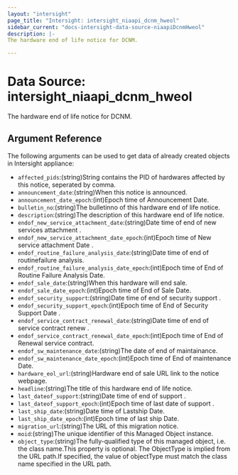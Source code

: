 ```yaml
---
layout: "intersight"
page_title: "Intersight: intersight_niaapi_dcnm_hweol"
sidebar_current: "docs-intersight-data-source-niaapiDcnmHweol"
description: |-
The hardware end of life notice for DCNM.

---
```


# Data Source: intersight_niaapi_dcnm_hweol
The hardware end of life notice for DCNM.

## Argument Reference
The following arguments can be used to get data of already created objects in Intersight appliance:
* `affected_pids`:(string)String contains the PID of hardwares affected by this notice, seperated by comma.
* `announcement_date`:(string)When this notice is announced.
* `announcement_date_epoch`:(int)Epoch time of Announcement Date.
* `bulletin_no`:(string)The bulletinno of this hardware end of life notice.
* `description`:(string)The description of this hardware end of life notice.
* `endof_new_service_attachment_date`:(string)Date time of end of new services attachment  .
* `endof_new_service_attachment_date_epoch`:(int)Epoch time of New service attachment Date .
* `endof_routine_failure_analysis_date`:(string)Date time of end of routinefailure analysis.
* `endof_routine_failure_analysis_date_epoch`:(int)Epoch time of End of Routine Failure Analysis Date.
* `endof_sale_date`:(string)When this hardware will end sale.
* `endof_sale_date_epoch`:(int)Epoch time of End of Sale Date.
* `endof_security_support`:(string)Date time of end of security support .
* `endof_security_support_epoch`:(int)Epoch time of End of Security Support Date .
* `endof_service_contract_renewal_date`:(string)Date time of end of service contract renew .
* `endof_service_contract_renewal_date_epoch`:(int)Epoch time of End of Renewal service contract.
* `endof_sw_maintenance_date`:(string)The date of end of maintainance.
* `endof_sw_maintenance_date_epoch`:(int)Epoch time of End of maintenance Date.
* `hardware_eol_url`:(string)Hardware end of sale URL link to the notice webpage.
* `headline`:(string)The title of this hardware end of life notice.
* `last_dateof_support`:(string)Date time of end of support .
* `last_dateof_support_epoch`:(int)Epoch time of last date of support .
* `last_ship_date`:(string)Date time of Lastship Date.
* `last_ship_date_epoch`:(int)Epoch time of last ship Date.
* `migration_url`:(string)The URL of this migration notice.
* `moid`:(string)The unique identifier of this Managed Object instance.
* `object_type`:(string)The fully-qualified type of this managed object, i.e. the class name.This property is optional. The ObjectType is implied from the URL path.If specified, the value of objectType must match the class name specified in the URL path.

